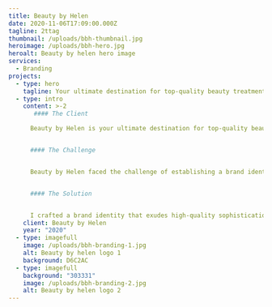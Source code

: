 ```yaml
---
title: Beauty by Helen
date: 2020-11-06T17:09:00.000Z
tagline: 2ttag
thumbnail: /uploads/bbh-thumbnail.jpg
heroimage: /uploads/bbh-hero.jpg
heroalt: Beauty by helen hero image
services:
  - Branding
projects:
  - type: hero
    tagline: Your ultimate destination for top-quality beauty treatments in Avonwick.
  - type: intro
    content: >-2
       #### The Client

      Beauty by Helen is your ultimate destination for top-quality beauty treatments in Avonwick. Helen, a skilled and passionate beauty therapist, brings a wealth of expertise and a commitment to delivering exceptional service. With a comprehensive range of beauty treatments available, rest assured that you will experience personalized care and outstanding results. 


      #### The Challenge


      Beauty by Helen faced the challenge of establishing a brand identity that accurately conveyed the exceptional quality of the treatments offered while also fostering a deeper connection with her valued clientele.


      #### The Solution


      I crafted a brand identity that exudes high-quality sophistication with a touch of femininity. The chosen color palette and brand icon evoke a sense of calm, providing a harmonious visual experience for clients.
    client: Beauty by Helen
    year: "2020"
  - type: imagefull
    image: /uploads/bbh-branding-1.jpg
    alt: Beauty by helen logo 1
    background: D6C2AC
  - type: imagefull
    background: "303331"
    image: /uploads/bbh-branding-2.jpg
    alt: Beauty by helen logo 2
---
```

